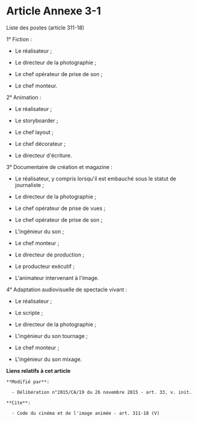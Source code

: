 # Article Annexe 3-1

Liste des postes (article 311-18) 

1° Fiction :

- Le réalisateur ;

- Le directeur de la photographie ;

- Le chef opérateur de prise de son ;

- Le chef monteur. 

2° Animation :

- Le réalisateur ;

- Le storyboarder ;

- Le chef layout ;

- Le chef décorateur ;

- Le directeur d'écriture. 

3° Documentaire de création et magazine :

- Le réalisateur, y compris lorsqu'il est embauché sous le statut de journaliste ;

- Le directeur de la photographie ;

- Le chef opérateur de prise de vues ;

- Le chef opérateur de prise de son ;

- L'ingénieur du son ;

- Le chef monteur ;

- Le directeur de production ;

- Le producteur exécutif ;

- L'animateur intervenant à l'image. 

4° Adaptation audiovisuelle de spectacle vivant :

- Le réalisateur ;

- Le scripte ;

- Le directeur de la photographie ;

- L'ingénieur du son tournage ;

- Le chef monteur ;

- L'ingénieur du son mixage.

**Liens relatifs à cet article**

	**Modifié par**:

	  - Délibération n°2015/CA/19 du 26 novembre 2015 - art. 33, v. init.

	**Cite**:

	  - Code du cinéma et de l'image animée - art. 311-18 (V)
